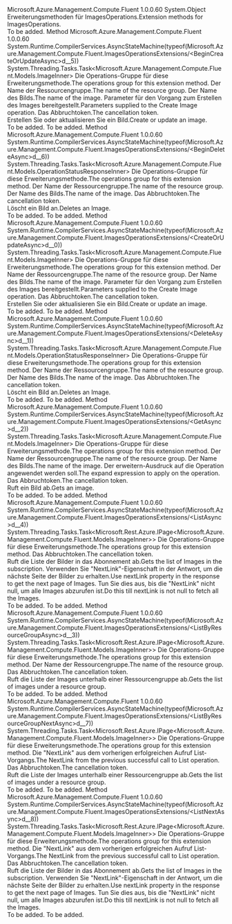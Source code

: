 <Type Name="ImagesOperationsExtensions" FullName="Microsoft.Azure.Management.Compute.Fluent.ImagesOperationsExtensions">
  <TypeSignature Language="C#" Value="public static class ImagesOperationsExtensions" />
  <TypeSignature Language="ILAsm" Value=".class public auto ansi abstract sealed beforefieldinit ImagesOperationsExtensions extends System.Object" />
  <TypeSignature Language="DocId" Value="T:Microsoft.Azure.Management.Compute.Fluent.ImagesOperationsExtensions" />
  <TypeSignature Language="VB.NET" Value="Public Module ImagesOperationsExtensions" />
  <TypeSignature Language="F#" Value="type ImagesOperationsExtensions = class" />
  <AssemblyInfo>
    <AssemblyName>Microsoft.Azure.Management.Compute.Fluent</AssemblyName>
    <AssemblyVersion>1.0.0.60</AssemblyVersion>
  </AssemblyInfo>
  <Base>
    <BaseTypeName>System.Object</BaseTypeName>
  </Base>
  <Interfaces />
  <Docs>
    <summary>
            <span data-ttu-id="1bc85-101">Erweiterungsmethoden für ImagesOperations.</span><span class="sxs-lookup"><span data-stu-id="1bc85-101">Extension methods for ImagesOperations.</span></span>
            </summary>
    <remarks>To be added.</remarks>
  </Docs>
  <Members>
    <Member MemberName="BeginCreateOrUpdateAsync">
      <MemberSignature Language="C#" Value="public static System.Threading.Tasks.Task&lt;Microsoft.Azure.Management.Compute.Fluent.Models.ImageInner&gt; BeginCreateOrUpdateAsync (this Microsoft.Azure.Management.Compute.Fluent.IImagesOperations operations, string resourceGroupName, string imageName, Microsoft.Azure.Management.Compute.Fluent.Models.ImageInner parameters, System.Threading.CancellationToken cancellationToken = null);" />
      <MemberSignature Language="ILAsm" Value=".method public static hidebysig class System.Threading.Tasks.Task`1&lt;class Microsoft.Azure.Management.Compute.Fluent.Models.ImageInner&gt; BeginCreateOrUpdateAsync(class Microsoft.Azure.Management.Compute.Fluent.IImagesOperations operations, string resourceGroupName, string imageName, class Microsoft.Azure.Management.Compute.Fluent.Models.ImageInner parameters, valuetype System.Threading.CancellationToken cancellationToken) cil managed" />
      <MemberSignature Language="DocId" Value="M:Microsoft.Azure.Management.Compute.Fluent.ImagesOperationsExtensions.BeginCreateOrUpdateAsync(Microsoft.Azure.Management.Compute.Fluent.IImagesOperations,System.String,System.String,Microsoft.Azure.Management.Compute.Fluent.Models.ImageInner,System.Threading.CancellationToken)" />
      <MemberSignature Language="F#" Value="static member BeginCreateOrUpdateAsync : Microsoft.Azure.Management.Compute.Fluent.IImagesOperations * string * string * Microsoft.Azure.Management.Compute.Fluent.Models.ImageInner * System.Threading.CancellationToken -&gt; System.Threading.Tasks.Task&lt;Microsoft.Azure.Management.Compute.Fluent.Models.ImageInner&gt;" Usage="Microsoft.Azure.Management.Compute.Fluent.ImagesOperationsExtensions.BeginCreateOrUpdateAsync (operations, resourceGroupName, imageName, parameters, cancellationToken)" />
      <MemberType>Method</MemberType>
      <AssemblyInfo>
        <AssemblyName>Microsoft.Azure.Management.Compute.Fluent</AssemblyName>
        <AssemblyVersion>1.0.0.60</AssemblyVersion>
      </AssemblyInfo>
      <Attributes>
        <Attribute>
          <AttributeName>System.Runtime.CompilerServices.AsyncStateMachine(typeof(Microsoft.Azure.Management.Compute.Fluent.ImagesOperationsExtensions/&lt;BeginCreateOrUpdateAsync&gt;d__5))</AttributeName>
        </Attribute>
      </Attributes>
      <ReturnValue>
        <ReturnType>System.Threading.Tasks.Task&lt;Microsoft.Azure.Management.Compute.Fluent.Models.ImageInner&gt;</ReturnType>
      </ReturnValue>
      <Parameters>
        <Parameter Name="operations" Type="Microsoft.Azure.Management.Compute.Fluent.IImagesOperations" RefType="this" />
        <Parameter Name="resourceGroupName" Type="System.String" />
        <Parameter Name="imageName" Type="System.String" />
        <Parameter Name="parameters" Type="Microsoft.Azure.Management.Compute.Fluent.Models.ImageInner" />
        <Parameter Name="cancellationToken" Type="System.Threading.CancellationToken" />
      </Parameters>
      <Docs>
        <param name="operations">
            <span data-ttu-id="1bc85-102">Die Operations-Gruppe für diese Erweiterungsmethode.</span><span class="sxs-lookup"><span data-stu-id="1bc85-102">The operations group for this extension method.</span></span>
            </param>
        <param name="resourceGroupName">
            <span data-ttu-id="1bc85-103">Der Name der Ressourcengruppe.</span><span class="sxs-lookup"><span data-stu-id="1bc85-103">The name of the resource group.</span></span>
            </param>
        <param name="imageName">
            <span data-ttu-id="1bc85-104">Der Name des Bilds.</span><span class="sxs-lookup"><span data-stu-id="1bc85-104">The name of the image.</span></span>
            </param>
        <param name="parameters">
            <span data-ttu-id="1bc85-105">Parameter für den Vorgang zum Erstellen des Images bereitgestellt.</span><span class="sxs-lookup"><span data-stu-id="1bc85-105">Parameters supplied to the Create Image operation.</span></span>
            </param>
        <param name="cancellationToken">
            <span data-ttu-id="1bc85-106">Das Abbruchtoken.</span><span class="sxs-lookup"><span data-stu-id="1bc85-106">The cancellation token.</span></span>
            </param>
        <summary>
            <span data-ttu-id="1bc85-107">Erstellen Sie oder aktualisieren Sie ein Bild.</span><span class="sxs-lookup"><span data-stu-id="1bc85-107">Create or update an image.</span></span>
            </summary>
        <returns>To be added.</returns>
        <remarks>To be added.</remarks>
      </Docs>
    </Member>
    <Member MemberName="BeginDeleteAsync">
      <MemberSignature Language="C#" Value="public static System.Threading.Tasks.Task&lt;Microsoft.Azure.Management.Compute.Fluent.Models.OperationStatusResponseInner&gt; BeginDeleteAsync (this Microsoft.Azure.Management.Compute.Fluent.IImagesOperations operations, string resourceGroupName, string imageName, System.Threading.CancellationToken cancellationToken = null);" />
      <MemberSignature Language="ILAsm" Value=".method public static hidebysig class System.Threading.Tasks.Task`1&lt;class Microsoft.Azure.Management.Compute.Fluent.Models.OperationStatusResponseInner&gt; BeginDeleteAsync(class Microsoft.Azure.Management.Compute.Fluent.IImagesOperations operations, string resourceGroupName, string imageName, valuetype System.Threading.CancellationToken cancellationToken) cil managed" />
      <MemberSignature Language="DocId" Value="M:Microsoft.Azure.Management.Compute.Fluent.ImagesOperationsExtensions.BeginDeleteAsync(Microsoft.Azure.Management.Compute.Fluent.IImagesOperations,System.String,System.String,System.Threading.CancellationToken)" />
      <MemberSignature Language="F#" Value="static member BeginDeleteAsync : Microsoft.Azure.Management.Compute.Fluent.IImagesOperations * string * string * System.Threading.CancellationToken -&gt; System.Threading.Tasks.Task&lt;Microsoft.Azure.Management.Compute.Fluent.Models.OperationStatusResponseInner&gt;" Usage="Microsoft.Azure.Management.Compute.Fluent.ImagesOperationsExtensions.BeginDeleteAsync (operations, resourceGroupName, imageName, cancellationToken)" />
      <MemberType>Method</MemberType>
      <AssemblyInfo>
        <AssemblyName>Microsoft.Azure.Management.Compute.Fluent</AssemblyName>
        <AssemblyVersion>1.0.0.60</AssemblyVersion>
      </AssemblyInfo>
      <Attributes>
        <Attribute>
          <AttributeName>System.Runtime.CompilerServices.AsyncStateMachine(typeof(Microsoft.Azure.Management.Compute.Fluent.ImagesOperationsExtensions/&lt;BeginDeleteAsync&gt;d__6))</AttributeName>
        </Attribute>
      </Attributes>
      <ReturnValue>
        <ReturnType>System.Threading.Tasks.Task&lt;Microsoft.Azure.Management.Compute.Fluent.Models.OperationStatusResponseInner&gt;</ReturnType>
      </ReturnValue>
      <Parameters>
        <Parameter Name="operations" Type="Microsoft.Azure.Management.Compute.Fluent.IImagesOperations" RefType="this" />
        <Parameter Name="resourceGroupName" Type="System.String" />
        <Parameter Name="imageName" Type="System.String" />
        <Parameter Name="cancellationToken" Type="System.Threading.CancellationToken" />
      </Parameters>
      <Docs>
        <param name="operations">
            <span data-ttu-id="1bc85-108">Die Operations-Gruppe für diese Erweiterungsmethode.</span><span class="sxs-lookup"><span data-stu-id="1bc85-108">The operations group for this extension method.</span></span>
            </param>
        <param name="resourceGroupName">
            <span data-ttu-id="1bc85-109">Der Name der Ressourcengruppe.</span><span class="sxs-lookup"><span data-stu-id="1bc85-109">The name of the resource group.</span></span>
            </param>
        <param name="imageName">
            <span data-ttu-id="1bc85-110">Der Name des Bilds.</span><span class="sxs-lookup"><span data-stu-id="1bc85-110">The name of the image.</span></span>
            </param>
        <param name="cancellationToken">
            <span data-ttu-id="1bc85-111">Das Abbruchtoken.</span><span class="sxs-lookup"><span data-stu-id="1bc85-111">The cancellation token.</span></span>
            </param>
        <summary>
            <span data-ttu-id="1bc85-112">Löscht ein Bild an.</span><span class="sxs-lookup"><span data-stu-id="1bc85-112">Deletes an Image.</span></span>
            </summary>
        <returns>To be added.</returns>
        <remarks>To be added.</remarks>
      </Docs>
    </Member>
    <Member MemberName="CreateOrUpdateAsync">
      <MemberSignature Language="C#" Value="public static System.Threading.Tasks.Task&lt;Microsoft.Azure.Management.Compute.Fluent.Models.ImageInner&gt; CreateOrUpdateAsync (this Microsoft.Azure.Management.Compute.Fluent.IImagesOperations operations, string resourceGroupName, string imageName, Microsoft.Azure.Management.Compute.Fluent.Models.ImageInner parameters, System.Threading.CancellationToken cancellationToken = null);" />
      <MemberSignature Language="ILAsm" Value=".method public static hidebysig class System.Threading.Tasks.Task`1&lt;class Microsoft.Azure.Management.Compute.Fluent.Models.ImageInner&gt; CreateOrUpdateAsync(class Microsoft.Azure.Management.Compute.Fluent.IImagesOperations operations, string resourceGroupName, string imageName, class Microsoft.Azure.Management.Compute.Fluent.Models.ImageInner parameters, valuetype System.Threading.CancellationToken cancellationToken) cil managed" />
      <MemberSignature Language="DocId" Value="M:Microsoft.Azure.Management.Compute.Fluent.ImagesOperationsExtensions.CreateOrUpdateAsync(Microsoft.Azure.Management.Compute.Fluent.IImagesOperations,System.String,System.String,Microsoft.Azure.Management.Compute.Fluent.Models.ImageInner,System.Threading.CancellationToken)" />
      <MemberSignature Language="F#" Value="static member CreateOrUpdateAsync : Microsoft.Azure.Management.Compute.Fluent.IImagesOperations * string * string * Microsoft.Azure.Management.Compute.Fluent.Models.ImageInner * System.Threading.CancellationToken -&gt; System.Threading.Tasks.Task&lt;Microsoft.Azure.Management.Compute.Fluent.Models.ImageInner&gt;" Usage="Microsoft.Azure.Management.Compute.Fluent.ImagesOperationsExtensions.CreateOrUpdateAsync (operations, resourceGroupName, imageName, parameters, cancellationToken)" />
      <MemberType>Method</MemberType>
      <AssemblyInfo>
        <AssemblyName>Microsoft.Azure.Management.Compute.Fluent</AssemblyName>
        <AssemblyVersion>1.0.0.60</AssemblyVersion>
      </AssemblyInfo>
      <Attributes>
        <Attribute>
          <AttributeName>System.Runtime.CompilerServices.AsyncStateMachine(typeof(Microsoft.Azure.Management.Compute.Fluent.ImagesOperationsExtensions/&lt;CreateOrUpdateAsync&gt;d__0))</AttributeName>
        </Attribute>
      </Attributes>
      <ReturnValue>
        <ReturnType>System.Threading.Tasks.Task&lt;Microsoft.Azure.Management.Compute.Fluent.Models.ImageInner&gt;</ReturnType>
      </ReturnValue>
      <Parameters>
        <Parameter Name="operations" Type="Microsoft.Azure.Management.Compute.Fluent.IImagesOperations" RefType="this" />
        <Parameter Name="resourceGroupName" Type="System.String" />
        <Parameter Name="imageName" Type="System.String" />
        <Parameter Name="parameters" Type="Microsoft.Azure.Management.Compute.Fluent.Models.ImageInner" />
        <Parameter Name="cancellationToken" Type="System.Threading.CancellationToken" />
      </Parameters>
      <Docs>
        <param name="operations">
            <span data-ttu-id="1bc85-113">Die Operations-Gruppe für diese Erweiterungsmethode.</span><span class="sxs-lookup"><span data-stu-id="1bc85-113">The operations group for this extension method.</span></span>
            </param>
        <param name="resourceGroupName">
            <span data-ttu-id="1bc85-114">Der Name der Ressourcengruppe.</span><span class="sxs-lookup"><span data-stu-id="1bc85-114">The name of the resource group.</span></span>
            </param>
        <param name="imageName">
            <span data-ttu-id="1bc85-115">Der Name des Bilds.</span><span class="sxs-lookup"><span data-stu-id="1bc85-115">The name of the image.</span></span>
            </param>
        <param name="parameters">
            <span data-ttu-id="1bc85-116">Parameter für den Vorgang zum Erstellen des Images bereitgestellt.</span><span class="sxs-lookup"><span data-stu-id="1bc85-116">Parameters supplied to the Create Image operation.</span></span>
            </param>
        <param name="cancellationToken">
            <span data-ttu-id="1bc85-117">Das Abbruchtoken.</span><span class="sxs-lookup"><span data-stu-id="1bc85-117">The cancellation token.</span></span>
            </param>
        <summary>
            <span data-ttu-id="1bc85-118">Erstellen Sie oder aktualisieren Sie ein Bild.</span><span class="sxs-lookup"><span data-stu-id="1bc85-118">Create or update an image.</span></span>
            </summary>
        <returns>To be added.</returns>
        <remarks>To be added.</remarks>
      </Docs>
    </Member>
    <Member MemberName="DeleteAsync">
      <MemberSignature Language="C#" Value="public static System.Threading.Tasks.Task&lt;Microsoft.Azure.Management.Compute.Fluent.Models.OperationStatusResponseInner&gt; DeleteAsync (this Microsoft.Azure.Management.Compute.Fluent.IImagesOperations operations, string resourceGroupName, string imageName, System.Threading.CancellationToken cancellationToken = null);" />
      <MemberSignature Language="ILAsm" Value=".method public static hidebysig class System.Threading.Tasks.Task`1&lt;class Microsoft.Azure.Management.Compute.Fluent.Models.OperationStatusResponseInner&gt; DeleteAsync(class Microsoft.Azure.Management.Compute.Fluent.IImagesOperations operations, string resourceGroupName, string imageName, valuetype System.Threading.CancellationToken cancellationToken) cil managed" />
      <MemberSignature Language="DocId" Value="M:Microsoft.Azure.Management.Compute.Fluent.ImagesOperationsExtensions.DeleteAsync(Microsoft.Azure.Management.Compute.Fluent.IImagesOperations,System.String,System.String,System.Threading.CancellationToken)" />
      <MemberSignature Language="F#" Value="static member DeleteAsync : Microsoft.Azure.Management.Compute.Fluent.IImagesOperations * string * string * System.Threading.CancellationToken -&gt; System.Threading.Tasks.Task&lt;Microsoft.Azure.Management.Compute.Fluent.Models.OperationStatusResponseInner&gt;" Usage="Microsoft.Azure.Management.Compute.Fluent.ImagesOperationsExtensions.DeleteAsync (operations, resourceGroupName, imageName, cancellationToken)" />
      <MemberType>Method</MemberType>
      <AssemblyInfo>
        <AssemblyName>Microsoft.Azure.Management.Compute.Fluent</AssemblyName>
        <AssemblyVersion>1.0.0.60</AssemblyVersion>
      </AssemblyInfo>
      <Attributes>
        <Attribute>
          <AttributeName>System.Runtime.CompilerServices.AsyncStateMachine(typeof(Microsoft.Azure.Management.Compute.Fluent.ImagesOperationsExtensions/&lt;DeleteAsync&gt;d__1))</AttributeName>
        </Attribute>
      </Attributes>
      <ReturnValue>
        <ReturnType>System.Threading.Tasks.Task&lt;Microsoft.Azure.Management.Compute.Fluent.Models.OperationStatusResponseInner&gt;</ReturnType>
      </ReturnValue>
      <Parameters>
        <Parameter Name="operations" Type="Microsoft.Azure.Management.Compute.Fluent.IImagesOperations" RefType="this" />
        <Parameter Name="resourceGroupName" Type="System.String" />
        <Parameter Name="imageName" Type="System.String" />
        <Parameter Name="cancellationToken" Type="System.Threading.CancellationToken" />
      </Parameters>
      <Docs>
        <param name="operations">
            <span data-ttu-id="1bc85-119">Die Operations-Gruppe für diese Erweiterungsmethode.</span><span class="sxs-lookup"><span data-stu-id="1bc85-119">The operations group for this extension method.</span></span>
            </param>
        <param name="resourceGroupName">
            <span data-ttu-id="1bc85-120">Der Name der Ressourcengruppe.</span><span class="sxs-lookup"><span data-stu-id="1bc85-120">The name of the resource group.</span></span>
            </param>
        <param name="imageName">
            <span data-ttu-id="1bc85-121">Der Name des Bilds.</span><span class="sxs-lookup"><span data-stu-id="1bc85-121">The name of the image.</span></span>
            </param>
        <param name="cancellationToken">
            <span data-ttu-id="1bc85-122">Das Abbruchtoken.</span><span class="sxs-lookup"><span data-stu-id="1bc85-122">The cancellation token.</span></span>
            </param>
        <summary>
            <span data-ttu-id="1bc85-123">Löscht ein Bild an.</span><span class="sxs-lookup"><span data-stu-id="1bc85-123">Deletes an Image.</span></span>
            </summary>
        <returns>To be added.</returns>
        <remarks>To be added.</remarks>
      </Docs>
    </Member>
    <Member MemberName="GetAsync">
      <MemberSignature Language="C#" Value="public static System.Threading.Tasks.Task&lt;Microsoft.Azure.Management.Compute.Fluent.Models.ImageInner&gt; GetAsync (this Microsoft.Azure.Management.Compute.Fluent.IImagesOperations operations, string resourceGroupName, string imageName, string expand = null, System.Threading.CancellationToken cancellationToken = null);" />
      <MemberSignature Language="ILAsm" Value=".method public static hidebysig class System.Threading.Tasks.Task`1&lt;class Microsoft.Azure.Management.Compute.Fluent.Models.ImageInner&gt; GetAsync(class Microsoft.Azure.Management.Compute.Fluent.IImagesOperations operations, string resourceGroupName, string imageName, string expand, valuetype System.Threading.CancellationToken cancellationToken) cil managed" />
      <MemberSignature Language="DocId" Value="M:Microsoft.Azure.Management.Compute.Fluent.ImagesOperationsExtensions.GetAsync(Microsoft.Azure.Management.Compute.Fluent.IImagesOperations,System.String,System.String,System.String,System.Threading.CancellationToken)" />
      <MemberSignature Language="F#" Value="static member GetAsync : Microsoft.Azure.Management.Compute.Fluent.IImagesOperations * string * string * string * System.Threading.CancellationToken -&gt; System.Threading.Tasks.Task&lt;Microsoft.Azure.Management.Compute.Fluent.Models.ImageInner&gt;" Usage="Microsoft.Azure.Management.Compute.Fluent.ImagesOperationsExtensions.GetAsync (operations, resourceGroupName, imageName, expand, cancellationToken)" />
      <MemberType>Method</MemberType>
      <AssemblyInfo>
        <AssemblyName>Microsoft.Azure.Management.Compute.Fluent</AssemblyName>
        <AssemblyVersion>1.0.0.60</AssemblyVersion>
      </AssemblyInfo>
      <Attributes>
        <Attribute>
          <AttributeName>System.Runtime.CompilerServices.AsyncStateMachine(typeof(Microsoft.Azure.Management.Compute.Fluent.ImagesOperationsExtensions/&lt;GetAsync&gt;d__2))</AttributeName>
        </Attribute>
      </Attributes>
      <ReturnValue>
        <ReturnType>System.Threading.Tasks.Task&lt;Microsoft.Azure.Management.Compute.Fluent.Models.ImageInner&gt;</ReturnType>
      </ReturnValue>
      <Parameters>
        <Parameter Name="operations" Type="Microsoft.Azure.Management.Compute.Fluent.IImagesOperations" RefType="this" />
        <Parameter Name="resourceGroupName" Type="System.String" />
        <Parameter Name="imageName" Type="System.String" />
        <Parameter Name="expand" Type="System.String" />
        <Parameter Name="cancellationToken" Type="System.Threading.CancellationToken" />
      </Parameters>
      <Docs>
        <param name="operations">
            <span data-ttu-id="1bc85-124">Die Operations-Gruppe für diese Erweiterungsmethode.</span><span class="sxs-lookup"><span data-stu-id="1bc85-124">The operations group for this extension method.</span></span>
            </param>
        <param name="resourceGroupName">
            <span data-ttu-id="1bc85-125">Der Name der Ressourcengruppe.</span><span class="sxs-lookup"><span data-stu-id="1bc85-125">The name of the resource group.</span></span>
            </param>
        <param name="imageName">
            <span data-ttu-id="1bc85-126">Der Name des Bilds.</span><span class="sxs-lookup"><span data-stu-id="1bc85-126">The name of the image.</span></span>
            </param>
        <param name="expand">
            <span data-ttu-id="1bc85-127">Der erweitern-Ausdruck auf die Operation angewendet werden soll.</span><span class="sxs-lookup"><span data-stu-id="1bc85-127">The expand expression to apply on the operation.</span></span>
            </param>
        <param name="cancellationToken">
            <span data-ttu-id="1bc85-128">Das Abbruchtoken.</span><span class="sxs-lookup"><span data-stu-id="1bc85-128">The cancellation token.</span></span>
            </param>
        <summary>
            <span data-ttu-id="1bc85-129">Ruft ein Bild ab.</span><span class="sxs-lookup"><span data-stu-id="1bc85-129">Gets an image.</span></span>
            </summary>
        <returns>To be added.</returns>
        <remarks>To be added.</remarks>
      </Docs>
    </Member>
    <Member MemberName="ListAsync">
      <MemberSignature Language="C#" Value="public static System.Threading.Tasks.Task&lt;Microsoft.Rest.Azure.IPage&lt;Microsoft.Azure.Management.Compute.Fluent.Models.ImageInner&gt;&gt; ListAsync (this Microsoft.Azure.Management.Compute.Fluent.IImagesOperations operations, System.Threading.CancellationToken cancellationToken = null);" />
      <MemberSignature Language="ILAsm" Value=".method public static hidebysig class System.Threading.Tasks.Task`1&lt;class Microsoft.Rest.Azure.IPage`1&lt;class Microsoft.Azure.Management.Compute.Fluent.Models.ImageInner&gt;&gt; ListAsync(class Microsoft.Azure.Management.Compute.Fluent.IImagesOperations operations, valuetype System.Threading.CancellationToken cancellationToken) cil managed" />
      <MemberSignature Language="DocId" Value="M:Microsoft.Azure.Management.Compute.Fluent.ImagesOperationsExtensions.ListAsync(Microsoft.Azure.Management.Compute.Fluent.IImagesOperations,System.Threading.CancellationToken)" />
      <MemberSignature Language="F#" Value="static member ListAsync : Microsoft.Azure.Management.Compute.Fluent.IImagesOperations * System.Threading.CancellationToken -&gt; System.Threading.Tasks.Task&lt;Microsoft.Rest.Azure.IPage&lt;Microsoft.Azure.Management.Compute.Fluent.Models.ImageInner&gt;&gt;" Usage="Microsoft.Azure.Management.Compute.Fluent.ImagesOperationsExtensions.ListAsync (operations, cancellationToken)" />
      <MemberType>Method</MemberType>
      <AssemblyInfo>
        <AssemblyName>Microsoft.Azure.Management.Compute.Fluent</AssemblyName>
        <AssemblyVersion>1.0.0.60</AssemblyVersion>
      </AssemblyInfo>
      <Attributes>
        <Attribute>
          <AttributeName>System.Runtime.CompilerServices.AsyncStateMachine(typeof(Microsoft.Azure.Management.Compute.Fluent.ImagesOperationsExtensions/&lt;ListAsync&gt;d__4))</AttributeName>
        </Attribute>
      </Attributes>
      <ReturnValue>
        <ReturnType>System.Threading.Tasks.Task&lt;Microsoft.Rest.Azure.IPage&lt;Microsoft.Azure.Management.Compute.Fluent.Models.ImageInner&gt;&gt;</ReturnType>
      </ReturnValue>
      <Parameters>
        <Parameter Name="operations" Type="Microsoft.Azure.Management.Compute.Fluent.IImagesOperations" RefType="this" />
        <Parameter Name="cancellationToken" Type="System.Threading.CancellationToken" />
      </Parameters>
      <Docs>
        <param name="operations">
            <span data-ttu-id="1bc85-130">Die Operations-Gruppe für diese Erweiterungsmethode.</span><span class="sxs-lookup"><span data-stu-id="1bc85-130">The operations group for this extension method.</span></span>
            </param>
        <param name="cancellationToken">
            <span data-ttu-id="1bc85-131">Das Abbruchtoken.</span><span class="sxs-lookup"><span data-stu-id="1bc85-131">The cancellation token.</span></span>
            </param>
        <summary>
            <span data-ttu-id="1bc85-132">Ruft die Liste der Bilder in das Abonnement ab.</span><span class="sxs-lookup"><span data-stu-id="1bc85-132">Gets the list of Images in the subscription.</span></span> <span data-ttu-id="1bc85-133">Verwenden Sie "NextLink"-Eigenschaft in der Antwort, um die nächste Seite der Bilder zu erhalten.</span><span class="sxs-lookup"><span data-stu-id="1bc85-133">Use nextLink property in the response to get the next page of Images.</span></span> <span data-ttu-id="1bc85-134">Tun Sie dies aus, bis die "NextLink" nicht null, um alle Images abzurufen ist.</span><span class="sxs-lookup"><span data-stu-id="1bc85-134">Do this till nextLink is not null to fetch all the Images.</span></span>
            </summary>
        <returns>To be added.</returns>
        <remarks>To be added.</remarks>
      </Docs>
    </Member>
    <Member MemberName="ListByResourceGroupAsync">
      <MemberSignature Language="C#" Value="public static System.Threading.Tasks.Task&lt;Microsoft.Rest.Azure.IPage&lt;Microsoft.Azure.Management.Compute.Fluent.Models.ImageInner&gt;&gt; ListByResourceGroupAsync (this Microsoft.Azure.Management.Compute.Fluent.IImagesOperations operations, string resourceGroupName, System.Threading.CancellationToken cancellationToken = null);" />
      <MemberSignature Language="ILAsm" Value=".method public static hidebysig class System.Threading.Tasks.Task`1&lt;class Microsoft.Rest.Azure.IPage`1&lt;class Microsoft.Azure.Management.Compute.Fluent.Models.ImageInner&gt;&gt; ListByResourceGroupAsync(class Microsoft.Azure.Management.Compute.Fluent.IImagesOperations operations, string resourceGroupName, valuetype System.Threading.CancellationToken cancellationToken) cil managed" />
      <MemberSignature Language="DocId" Value="M:Microsoft.Azure.Management.Compute.Fluent.ImagesOperationsExtensions.ListByResourceGroupAsync(Microsoft.Azure.Management.Compute.Fluent.IImagesOperations,System.String,System.Threading.CancellationToken)" />
      <MemberSignature Language="F#" Value="static member ListByResourceGroupAsync : Microsoft.Azure.Management.Compute.Fluent.IImagesOperations * string * System.Threading.CancellationToken -&gt; System.Threading.Tasks.Task&lt;Microsoft.Rest.Azure.IPage&lt;Microsoft.Azure.Management.Compute.Fluent.Models.ImageInner&gt;&gt;" Usage="Microsoft.Azure.Management.Compute.Fluent.ImagesOperationsExtensions.ListByResourceGroupAsync (operations, resourceGroupName, cancellationToken)" />
      <MemberType>Method</MemberType>
      <AssemblyInfo>
        <AssemblyName>Microsoft.Azure.Management.Compute.Fluent</AssemblyName>
        <AssemblyVersion>1.0.0.60</AssemblyVersion>
      </AssemblyInfo>
      <Attributes>
        <Attribute>
          <AttributeName>System.Runtime.CompilerServices.AsyncStateMachine(typeof(Microsoft.Azure.Management.Compute.Fluent.ImagesOperationsExtensions/&lt;ListByResourceGroupAsync&gt;d__3))</AttributeName>
        </Attribute>
      </Attributes>
      <ReturnValue>
        <ReturnType>System.Threading.Tasks.Task&lt;Microsoft.Rest.Azure.IPage&lt;Microsoft.Azure.Management.Compute.Fluent.Models.ImageInner&gt;&gt;</ReturnType>
      </ReturnValue>
      <Parameters>
        <Parameter Name="operations" Type="Microsoft.Azure.Management.Compute.Fluent.IImagesOperations" RefType="this" />
        <Parameter Name="resourceGroupName" Type="System.String" />
        <Parameter Name="cancellationToken" Type="System.Threading.CancellationToken" />
      </Parameters>
      <Docs>
        <param name="operations">
            <span data-ttu-id="1bc85-135">Die Operations-Gruppe für diese Erweiterungsmethode.</span><span class="sxs-lookup"><span data-stu-id="1bc85-135">The operations group for this extension method.</span></span>
            </param>
        <param name="resourceGroupName">
            <span data-ttu-id="1bc85-136">Der Name der Ressourcengruppe.</span><span class="sxs-lookup"><span data-stu-id="1bc85-136">The name of the resource group.</span></span>
            </param>
        <param name="cancellationToken">
            <span data-ttu-id="1bc85-137">Das Abbruchtoken.</span><span class="sxs-lookup"><span data-stu-id="1bc85-137">The cancellation token.</span></span>
            </param>
        <summary>
            <span data-ttu-id="1bc85-138">Ruft die Liste der Images unterhalb einer Ressourcengruppe ab.</span><span class="sxs-lookup"><span data-stu-id="1bc85-138">Gets the list of images under a resource group.</span></span>
            </summary>
        <returns>To be added.</returns>
        <remarks>To be added.</remarks>
      </Docs>
    </Member>
    <Member MemberName="ListByResourceGroupNextAsync">
      <MemberSignature Language="C#" Value="public static System.Threading.Tasks.Task&lt;Microsoft.Rest.Azure.IPage&lt;Microsoft.Azure.Management.Compute.Fluent.Models.ImageInner&gt;&gt; ListByResourceGroupNextAsync (this Microsoft.Azure.Management.Compute.Fluent.IImagesOperations operations, string nextPageLink, System.Threading.CancellationToken cancellationToken = null);" />
      <MemberSignature Language="ILAsm" Value=".method public static hidebysig class System.Threading.Tasks.Task`1&lt;class Microsoft.Rest.Azure.IPage`1&lt;class Microsoft.Azure.Management.Compute.Fluent.Models.ImageInner&gt;&gt; ListByResourceGroupNextAsync(class Microsoft.Azure.Management.Compute.Fluent.IImagesOperations operations, string nextPageLink, valuetype System.Threading.CancellationToken cancellationToken) cil managed" />
      <MemberSignature Language="DocId" Value="M:Microsoft.Azure.Management.Compute.Fluent.ImagesOperationsExtensions.ListByResourceGroupNextAsync(Microsoft.Azure.Management.Compute.Fluent.IImagesOperations,System.String,System.Threading.CancellationToken)" />
      <MemberSignature Language="F#" Value="static member ListByResourceGroupNextAsync : Microsoft.Azure.Management.Compute.Fluent.IImagesOperations * string * System.Threading.CancellationToken -&gt; System.Threading.Tasks.Task&lt;Microsoft.Rest.Azure.IPage&lt;Microsoft.Azure.Management.Compute.Fluent.Models.ImageInner&gt;&gt;" Usage="Microsoft.Azure.Management.Compute.Fluent.ImagesOperationsExtensions.ListByResourceGroupNextAsync (operations, nextPageLink, cancellationToken)" />
      <MemberType>Method</MemberType>
      <AssemblyInfo>
        <AssemblyName>Microsoft.Azure.Management.Compute.Fluent</AssemblyName>
        <AssemblyVersion>1.0.0.60</AssemblyVersion>
      </AssemblyInfo>
      <Attributes>
        <Attribute>
          <AttributeName>System.Runtime.CompilerServices.AsyncStateMachine(typeof(Microsoft.Azure.Management.Compute.Fluent.ImagesOperationsExtensions/&lt;ListByResourceGroupNextAsync&gt;d__7))</AttributeName>
        </Attribute>
      </Attributes>
      <ReturnValue>
        <ReturnType>System.Threading.Tasks.Task&lt;Microsoft.Rest.Azure.IPage&lt;Microsoft.Azure.Management.Compute.Fluent.Models.ImageInner&gt;&gt;</ReturnType>
      </ReturnValue>
      <Parameters>
        <Parameter Name="operations" Type="Microsoft.Azure.Management.Compute.Fluent.IImagesOperations" RefType="this" />
        <Parameter Name="nextPageLink" Type="System.String" />
        <Parameter Name="cancellationToken" Type="System.Threading.CancellationToken" />
      </Parameters>
      <Docs>
        <param name="operations">
            <span data-ttu-id="1bc85-139">Die Operations-Gruppe für diese Erweiterungsmethode.</span><span class="sxs-lookup"><span data-stu-id="1bc85-139">The operations group for this extension method.</span></span>
            </param>
        <param name="nextPageLink">
            <span data-ttu-id="1bc85-140">Die "NextLink" aus dem vorherigen erfolgreichen Aufruf List-Vorgangs.</span><span class="sxs-lookup"><span data-stu-id="1bc85-140">The NextLink from the previous successful call to List operation.</span></span>
            </param>
        <param name="cancellationToken">
            <span data-ttu-id="1bc85-141">Das Abbruchtoken.</span><span class="sxs-lookup"><span data-stu-id="1bc85-141">The cancellation token.</span></span>
            </param>
        <summary>
            <span data-ttu-id="1bc85-142">Ruft die Liste der Images unterhalb einer Ressourcengruppe ab.</span><span class="sxs-lookup"><span data-stu-id="1bc85-142">Gets the list of images under a resource group.</span></span>
            </summary>
        <returns>To be added.</returns>
        <remarks>To be added.</remarks>
      </Docs>
    </Member>
    <Member MemberName="ListNextAsync">
      <MemberSignature Language="C#" Value="public static System.Threading.Tasks.Task&lt;Microsoft.Rest.Azure.IPage&lt;Microsoft.Azure.Management.Compute.Fluent.Models.ImageInner&gt;&gt; ListNextAsync (this Microsoft.Azure.Management.Compute.Fluent.IImagesOperations operations, string nextPageLink, System.Threading.CancellationToken cancellationToken = null);" />
      <MemberSignature Language="ILAsm" Value=".method public static hidebysig class System.Threading.Tasks.Task`1&lt;class Microsoft.Rest.Azure.IPage`1&lt;class Microsoft.Azure.Management.Compute.Fluent.Models.ImageInner&gt;&gt; ListNextAsync(class Microsoft.Azure.Management.Compute.Fluent.IImagesOperations operations, string nextPageLink, valuetype System.Threading.CancellationToken cancellationToken) cil managed" />
      <MemberSignature Language="DocId" Value="M:Microsoft.Azure.Management.Compute.Fluent.ImagesOperationsExtensions.ListNextAsync(Microsoft.Azure.Management.Compute.Fluent.IImagesOperations,System.String,System.Threading.CancellationToken)" />
      <MemberSignature Language="F#" Value="static member ListNextAsync : Microsoft.Azure.Management.Compute.Fluent.IImagesOperations * string * System.Threading.CancellationToken -&gt; System.Threading.Tasks.Task&lt;Microsoft.Rest.Azure.IPage&lt;Microsoft.Azure.Management.Compute.Fluent.Models.ImageInner&gt;&gt;" Usage="Microsoft.Azure.Management.Compute.Fluent.ImagesOperationsExtensions.ListNextAsync (operations, nextPageLink, cancellationToken)" />
      <MemberType>Method</MemberType>
      <AssemblyInfo>
        <AssemblyName>Microsoft.Azure.Management.Compute.Fluent</AssemblyName>
        <AssemblyVersion>1.0.0.60</AssemblyVersion>
      </AssemblyInfo>
      <Attributes>
        <Attribute>
          <AttributeName>System.Runtime.CompilerServices.AsyncStateMachine(typeof(Microsoft.Azure.Management.Compute.Fluent.ImagesOperationsExtensions/&lt;ListNextAsync&gt;d__8))</AttributeName>
        </Attribute>
      </Attributes>
      <ReturnValue>
        <ReturnType>System.Threading.Tasks.Task&lt;Microsoft.Rest.Azure.IPage&lt;Microsoft.Azure.Management.Compute.Fluent.Models.ImageInner&gt;&gt;</ReturnType>
      </ReturnValue>
      <Parameters>
        <Parameter Name="operations" Type="Microsoft.Azure.Management.Compute.Fluent.IImagesOperations" RefType="this" />
        <Parameter Name="nextPageLink" Type="System.String" />
        <Parameter Name="cancellationToken" Type="System.Threading.CancellationToken" />
      </Parameters>
      <Docs>
        <param name="operations">
            <span data-ttu-id="1bc85-143">Die Operations-Gruppe für diese Erweiterungsmethode.</span><span class="sxs-lookup"><span data-stu-id="1bc85-143">The operations group for this extension method.</span></span>
            </param>
        <param name="nextPageLink">
            <span data-ttu-id="1bc85-144">Die "NextLink" aus dem vorherigen erfolgreichen Aufruf List-Vorgangs.</span><span class="sxs-lookup"><span data-stu-id="1bc85-144">The NextLink from the previous successful call to List operation.</span></span>
            </param>
        <param name="cancellationToken">
            <span data-ttu-id="1bc85-145">Das Abbruchtoken.</span><span class="sxs-lookup"><span data-stu-id="1bc85-145">The cancellation token.</span></span>
            </param>
        <summary>
            <span data-ttu-id="1bc85-146">Ruft die Liste der Bilder in das Abonnement ab.</span><span class="sxs-lookup"><span data-stu-id="1bc85-146">Gets the list of Images in the subscription.</span></span> <span data-ttu-id="1bc85-147">Verwenden Sie "NextLink"-Eigenschaft in der Antwort, um die nächste Seite der Bilder zu erhalten.</span><span class="sxs-lookup"><span data-stu-id="1bc85-147">Use nextLink property in the response to get the next page of Images.</span></span> <span data-ttu-id="1bc85-148">Tun Sie dies aus, bis die "NextLink" nicht null, um alle Images abzurufen ist.</span><span class="sxs-lookup"><span data-stu-id="1bc85-148">Do this till nextLink is not null to fetch all the Images.</span></span>
            </summary>
        <returns>To be added.</returns>
        <remarks>To be added.</remarks>
      </Docs>
    </Member>
  </Members>
</Type>